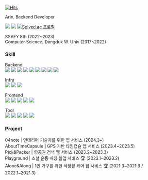 <!-- hits -->
[![Hits](https://hits.seeyoufarm.com/api/count/incr/badge.svg?url=https%3A%2F%2Fgithub.com%2Frin-k645&count_bg=%23FCC419&title_bg=%23555555&icon=&icon_color=%23E7E7E7&title=hits&edge_flat=false)](https://hits.seeyoufarm.com)

<!-- intruduce -->
Arin, Backend Developer

<a href="https://programmingiraffe.tistory.com/" target="_blank"><img src="https://img.shields.io/badge/TISTORY-000000?style=flat&logo=tistory&logoColor=FFFFFF"/></a>
<a href="mailto:mwtgal20@gmail.com" target="_blank"><img src="https://img.shields.io/badge/Gmail-EA4335?style=flat&logo=gmail&logoColor=FFFFFF"/></a>
[![Solved.ac 프로필](http://mazassumnida.wtf/api/mini/generate_badge?boj=rin_k645)](https://solved.ac/rin_k645)
<br>
<!-- Education -->
SSAFY 8th (2022\~2023)<br>
Computer Science, Dongduk W. Univ (2017\~2022)

<!-- Skill -->
### Skill

Backend<br>
<img src="https://img.shields.io/badge/Spring Boot-6DB33F?style=flat&logo=springboot&logoColor=FFFFFF"/>
<img src="https://img.shields.io/badge/JPA-6DB33F?style=flat">
<img src="https://img.shields.io/badge/MyBatis-6DB33F?style=flat">
<img src="https://img.shields.io/badge/QueryDsl-6DB33F?style=flat">
<img src="https://img.shields.io/badge/Spring Cloud-6DB33F?style=flat&logo=icloud&logoColor=FFFFFF"/>
<img src="https://img.shields.io/badge/Oracle-F80000?style=flat&logo=oracle&logoColor=white">
<img src="https://img.shields.io/badge/MySQL-4479A1?style=flat&logo=mysql&logoColor=white">
<img src="https://img.shields.io/badge/Redis-DC382D?style=flat&logo=redis&logoColor=white">
<img src="https://img.shields.io/badge/swagger-85EA2D?style=flat&logo=swagger&logoColor=white">

Infra<br>
<img src="https://img.shields.io/badge/Amazon EC2-FF9900?style=flat&logo=amazonec2&logoColor=white">
<img src="https://img.shields.io/badge/Docker-2496ED?style=flat&logo=docker&logoColor=white">
<img src="https://img.shields.io/badge/Jenkins-D24939?style=flat&logo=Jenkins&logoColor=white">

Frontend<br>
<img src="https://img.shields.io/badge/Html5-E34F26?style=flat&logo=html5&logoColor=white">
<img src="https://img.shields.io/badge/Css3-1572B6?style=flat&logo=css3&logoColor=white">
<img src="https://img.shields.io/badge/Javascript-F7DF1E?style=flat&logo=javascript&logoColor=white">
<img src="https://img.shields.io/badge/Vue-4FC08D?style=flat&logo=vuedotjs&logoColor=white">
<img src="https://img.shields.io/badge/Android-3DDC84?style=flat&logo=android&logoColor=white">

Tool<br>
<img src="https://img.shields.io/badge/Git-F05032?style=flat&logo=git&logoColor=white">
<img src="https://img.shields.io/badge/Jira-0052CC?style=flat&logo=jirasoftware&logoColor=white">
<img src="https://img.shields.io/badge/Intellij-000000?style=flat&logo=intellijidea&logoColor=white">
<img src="https://img.shields.io/badge/Eclipse-2C2255?style=flat&logo=eclipseide&logoColor=white">
<img src="https://img.shields.io/badge/VSCode-007ACC?style=flat&logo=visualstudiocode&logoColor=white">
<br>

<!-- Project -->
### Project
04note | 인테리어 기술자를 위한 앱 서비스 (2024.3\~)<br>
AboutTimeCapsule | GPS 기반 타임캡슐 앱 서비스 (2023.4\~2023.5)<br>
Pick&Packer | 항공권 검색 웹 서비스 (2023.2\~2023.3)<br>
Playground | 소셜 운동 매칭 웹앱 서비스 🏆 (2023.1\~2023.2)<br>
Alone&Along | 1인 가구를 위한 식생활 케어 웹 서비스 🏆 (2021.3\~2021.6 / 2022.1\~2021.3)
